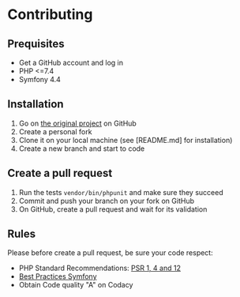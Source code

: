 # Contributing

## Prequisites
  * Get a GitHub account and log in
  * PHP <=7.4
  * Symfony 4.4

## Installation
 1. Go on [the original project](https://github.com/EdwigeGC/ToDo) on GitHub
 2. Create a personal fork
 3. Clone it on your local machine (see [README.md] for installation)
 4. Create a new branch and start to code

## Create a pull request
 1. Run the tests `vendor/bin/phpunit` and make sure they succeed
 2. Commit and push your branch on your fork on GitHub
 3. On GitHub, create a pull request and wait for its validation

## Rules
Please before create a pull request, be sure your code respect:
* PHP Standard Recommendations: [PSR 1, 4 and 12](https://www.php-fig.org/psr/) 
* [Best Practices Symfony](https://symfony.com/doc/4.4/best_practices.html)
* Obtain Code quality "A" on Codacy
